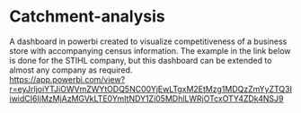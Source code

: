 # Catchment-analysis
A dashboard in powerbi created to visualize competitiveness of a business store with accompanying census information. The example in the link below is done for the STIHL company,
but this dashboard can be extended to almost any company as required. <br>
https://app.powerbi.com/view?r=eyJrIjoiYTJiOWVmZWYtODQ5NC00YjEwLTgxM2EtMzg1MDQzZmYyZTQ3IiwidCI6IjMzMjAzMGVkLTE0YmItNDY1Zi05MDhlLWRjOTcxOTY4ZDk4NSJ9
